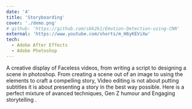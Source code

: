 ```yaml
---
date: '4'
title: 'Storyboarding'
cover: './demo.png'
# github: 'https://github.com/sbk2k1/Emotion-Detection-using-CNN'
external: 'https://www.youtube.com/shorts/m_H6yKEViXw'
tech:
  - Adobe After Effects
  - Adobe Photoshop
---
```


A creative display of Faceless videos, from writing a script to designing a scene in photoshop. From creating a scene out of an image to using the elements to craft a compelling story, Video editing is not about putting subtitles it is about presenting a story in the best way possible. Here is a perfect mixture of avanced techniques, Gen Z humour and Engaging storytelling .
